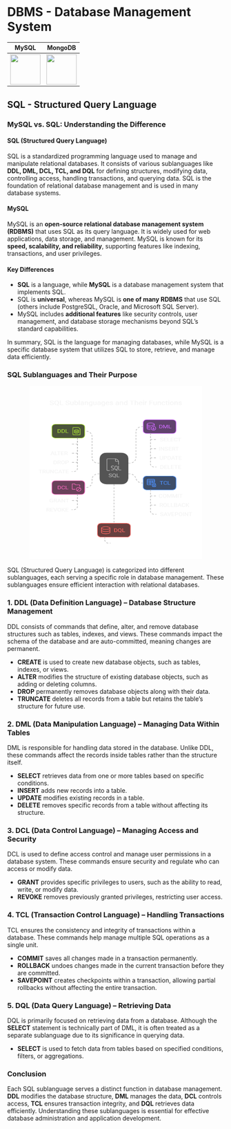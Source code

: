 # DBMS - Database Management System

<div align="center" >

| MySQL | MongoDB |
|-------|---------|
|<img align="center"  src="https://raw.githubusercontent.com/marwin1991/profile-technology-icons/refs/heads/main/icons/mysql.png" height="70" width="70" />|<img align="center" src="https://raw.githubusercontent.com/marwin1991/profile-technology-icons/refs/heads/main/icons/mongodb.png" height="70" width="70" />|

 
</div>

## SQL - Structured Query Language
### **MySQL vs. SQL: Understanding the Difference**  

#### **SQL (Structured Query Language)**  
SQL is a standardized programming language used to manage and manipulate relational databases. It consists of various sublanguages like **DDL, DML, DCL, TCL, and DQL** for defining structures, modifying data, controlling access, handling transactions, and querying data. SQL is the foundation of relational database management and is used in many database systems.  

#### **MySQL**  
MySQL is an **open-source relational database management system (RDBMS)** that uses SQL as its query language. It is widely used for web applications, data storage, and management. MySQL is known for its **speed, scalability, and reliability**, supporting features like indexing, transactions, and user privileges.  

#### **Key Differences**  
- **SQL** is a language, while **MySQL** is a database management system that implements SQL.  
- SQL is **universal**, whereas MySQL is **one of many RDBMS** that use SQL (others include PostgreSQL, Oracle, and Microsoft SQL Server).  
- MySQL includes **additional features** like security controls, user management, and database storage mechanisms beyond SQL’s standard capabilities.  

In summary, SQL is the language for managing databases, while MySQL is a specific database system that utilizes SQL to store, retrieve, and manage data efficiently.
### **SQL Sublanguages and Their Purpose**

<div align="center" >
 <img src="/images/SubLanguage.png" height="400" width="400" />
</div>



SQL (Structured Query Language) is categorized into different sublanguages, each serving a specific role in database management. These sublanguages ensure efficient interaction with relational databases.



### **1. DDL (Data Definition Language) – Database Structure Management**  
DDL consists of commands that define, alter, and remove database structures such as tables, indexes, and views. These commands impact the schema of the database and are auto-committed, meaning changes are permanent.

- **CREATE** is used to create new database objects, such as tables, indexes, or views.
- **ALTER** modifies the structure of existing database objects, such as adding or deleting columns.
- **DROP** permanently removes database objects along with their data.
- **TRUNCATE** deletes all records from a table but retains the table’s structure for future use.



### **2. DML (Data Manipulation Language) – Managing Data Within Tables**  
DML is responsible for handling data stored in the database. Unlike DDL, these commands affect the records inside tables rather than the structure itself.

- **SELECT** retrieves data from one or more tables based on specific conditions.
- **INSERT** adds new records into a table.
- **UPDATE** modifies existing records in a table.
- **DELETE** removes specific records from a table without affecting its structure.



### **3. DCL (Data Control Language) – Managing Access and Security**  
DCL is used to define access control and manage user permissions in a database system. These commands ensure security and regulate who can access or modify data.

- **GRANT** provides specific privileges to users, such as the ability to read, write, or modify data.
- **REVOKE** removes previously granted privileges, restricting user access.



### **4. TCL (Transaction Control Language) – Handling Transactions**  
TCL ensures the consistency and integrity of transactions within a database. These commands help manage multiple SQL operations as a single unit.

- **COMMIT** saves all changes made in a transaction permanently.
- **ROLLBACK** undoes changes made in the current transaction before they are committed.
- **SAVEPOINT** creates checkpoints within a transaction, allowing partial rollbacks without affecting the entire transaction.



### **5. DQL (Data Query Language) – Retrieving Data**  
DQL is primarily focused on retrieving data from a database. Although the **SELECT** statement is technically part of DML, it is often treated as a separate sublanguage due to its significance in querying data.

- **SELECT** is used to fetch data from tables based on specified conditions, filters, or aggregations.



### **Conclusion**  
Each SQL sublanguage serves a distinct function in database management. **DDL** modifies the database structure, **DML** manages the data, **DCL** controls access, **TCL** ensures transaction integrity, and **DQL** retrieves data efficiently. Understanding these sublanguages is essential for effective database administration and application development.
